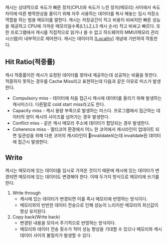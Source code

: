 캐시는 상대적으로 속도가 빠른 장치(CPU)와 속도가 느린 장치(메모리) 사이에서 속도 차이에 따른 병목현상을 줄이기 위해 자주 사용하는 데이터를 복사 해놓는 임시 저장소 역할을 하는 범용 메모리를 말한다. 
캐시는 저장공간이 작고 비용이 비싸지만 빠른 성능을 제공하고 CPU에 가까운 메모리일수록(L1,L2,L3 캐시 순서) 작고 비싸고 빠르다.
또한 프로그램에서 캐시를 직접적으로 읽거나 쓸 수 없고 하드웨어의 MMU(메모리 관리 시스템)이 내부적으로 제어한다.
캐시는 데이터의 [[Locality]](지역성) 개념에 기반하여 작동한다.

## Hit Ratio(적중률)

캐시 적중률이란 캐시가 요청된 데이터를 찾아내 제공하는데 성공하는 비율을 뜻한다. 적중하지 못하는 경우를 Cache Miss라고 표현하는데 다음과 같은 이유로 미스가 발생한다.
- Compulsory miss - 데이터에 처음 접근시 캐시에 데이터를 올리기 위해 발생하는 캐시미스다. 다른말로 cold start miss라고도 한다.
- Capacity miss - 캐시 용량 부족으로 발생하는 미스다. 프로그램에서 접근하는 데이터의 양이 캐시의 사이즈를 넘어가는 경우 발생한다.
- Conflict miss - 같은 캐시 메모리 주소에 데이터가 할당되는 경우 발생한다.
- Coherence miss - 멀티코어 환경에서 어느 한 코어에서 캐시라인이 업데이트 되면 일관성을 위해 다른 코어의 캐시라인이 invalidate되는데 invalidate된 데이터에 접근시 발생한다.

## Write

캐시는 메모리에 있는 데이터를 임시로 가져온 것이기 때문에 캐시에 있는 데이터가 변경되면 메모리에 있는 데이터도 변경해야 한다. 이때 두가지 방식으로 메모리에 쓰기를 한다.
1. Write through 
	- 캐시에 있는 데이터가 변경되면 이를 즉시 메모리에 반영하는 방식이다.
	- 메모리와의 빈번한 데이터 전송으로 인해 성능이 느리지만 메모리의 최신값이 항상 유지된다.
2. Copy back(Write back)
	- 변경된 내용을 모아서 주기적으로 반영하는 방식이다.
	- 메모리와 데이터 전송 횟수가 적어 성능 향상을 기대할 수 있으나 메모리와 캐시 데이터 사이의 불칠치가 발생할 수 있다.
